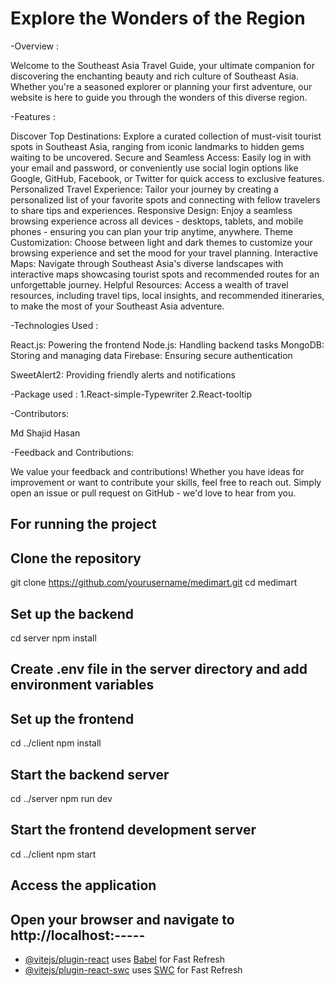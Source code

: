 

# Explore the Wonders of the Region


-Overview :

 Welcome to the Southeast Asia Travel Guide, your ultimate companion for discovering the enchanting beauty and rich culture of Southeast 
 Asia. Whether you're a seasoned explorer or planning your first adventure, our website is here to guide you through the wonders of this 
 diverse region.


-Features :

Discover Top Destinations: Explore a curated collection of must-visit tourist spots in Southeast Asia, ranging from iconic landmarks to hidden gems waiting to be uncovered.
Secure and Seamless Access: Easily log in with your email and password, or conveniently use social login options like Google, GitHub, Facebook, or Twitter for quick access to exclusive features.
Personalized Travel Experience: Tailor your journey by creating a personalized list of your favorite spots and connecting with fellow travelers to share tips and experiences.
Responsive Design: Enjoy a seamless browsing experience across all devices - desktops, tablets, and mobile phones - ensuring you can plan your trip anytime, anywhere.
Theme Customization: Choose between light and dark themes to customize your browsing experience and set the mood for your travel planning.
Interactive Maps: Navigate through Southeast Asia's diverse landscapes with interactive maps showcasing tourist spots and recommended routes for an unforgettable journey.
Helpful Resources: Access a wealth of travel resources, including travel tips, local insights, and recommended itineraries, to make the most of your Southeast Asia adventure.


-Technologies Used :

React.js: Powering the frontend
Node.js: Handling backend tasks
MongoDB: Storing and managing data
Firebase: Ensuring secure authentication

SweetAlert2: Providing friendly alerts and notifications

-Package used :
1.React-simple-Typewriter
2.React-tooltip

-Contributors:

Md Shajid Hasan


-Feedback and Contributions:

We value your feedback and contributions! Whether you have ideas for improvement or want to contribute your skills, feel free to reach out. Simply open an issue or pull request on GitHub - we'd love to hear from you.


## For running the project

## Clone the repository
git clone https://github.com/yourusername/medimart.git
cd medimart

## Set up the backend
cd server
npm install

## Create .env file in the server directory and add environment variables

## Set up the frontend
cd ../client
npm install

## Start the backend server
cd ../server
npm run dev

## Start the frontend development server
cd ../client
npm start

## Access the application
## Open your browser and navigate to http://localhost:-----



- [@vitejs/plugin-react](https://github.com/vitejs/vite-plugin-react/blob/main/packages/plugin-react/README.md) uses [Babel](https://babeljs.io/) for Fast Refresh
- [@vitejs/plugin-react-swc](https://github.com/vitejs/vite-plugin-react-swc) uses [SWC](https://swc.rs/) for Fast Refresh
